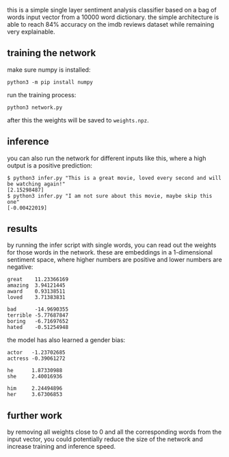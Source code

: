 this is a simple single layer sentiment analysis classifier based on a bag of words input vector from a 10000 word dictionary. the simple architecture is able to reach 84% accuracy on the imdb reviews dataset while remaining very explainable.

## training the network

make sure numpy is installed:
```
python3 -m pip install numpy
```
run the training process:
```
python3 network.py
```
after this the weights will be saved to `weights.npz`.

## inference

you can also run the network for different inputs like this, where a high output is a positive prediction:
```
$ python3 infer.py "This is a great movie, loved every second and will be watching again!"
[2.15298487]
$ python3 infer.py "I am not sure about this movie, maybe skip this one"
[-0.00422019]
```

## results

by running the infer script with single words, you can read out the weights for those words in the network. these are embeddings in a 1-dimensional sentiment space, where higher numbers are positive and lower numbers are negative:

```
great    11.23366169
amazing  3.94121445
award    0.93138511
loved    3.71383831

bad      -14.9690355
terrible -5.77687847
boring   -6.71697652
hated    -0.51254948
```

the model has also learned a gender bias:

```
actor   -1.23702685
actress -0.39061272

he      1.87330988
she     2.40016936

him     2.24494896
her     3.67306853
```

## further work

by removing all weights close to 0 and all the corresponding words from the input vector, you could potentially reduce the size of the network and increase training and inference speed.

